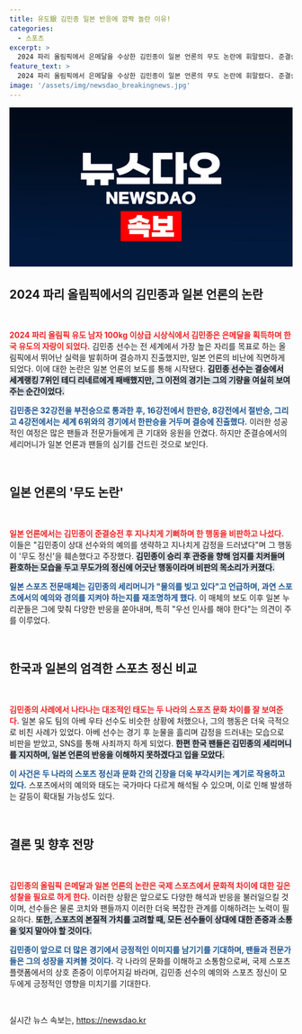 ```yaml
---
title: 유도銀 김민종 일본 반응에 깜짝 놀란 이유!
categories:
  - 스포츠
excerpt: >
  2024 파리 올림픽에서 은메달을 수상한 김민종이 일본 언론의 무도 논란에 휘말렸다. 준결승 후 과한 세리머니로 비난받자, 한국 누리꾼들은 일본의 반응에 불만을 표하고 있다.
feature_text: >
  2024 파리 올림픽에서 은메달을 수상한 김민종이 일본 언론의 무도 논란에 휘말렸다. 준결승 후 과한 세리머니로 비난받자, 한국 누리꾼들은 일본의 반응에 불만을 표하고 있다.
image: '/assets/img/newsdao_breakingnews.jpg'
---
```


<p><img src="/assets/img/newsdao_breakingnews.jpg" alt="ontimetimes 속보" /></p>

<h2 data-ke-size="size26">2024 파리 올림픽에서의 김민종과 일본 언론의 논란</h2>

<p data-ke-size="size16">&nbsp;</p>

<p><b><span style="color: #ee2323;">2024 파리 올림픽 유도 남자 100kg 이상급 시상식에서 김민종은 은메달을 획득하며 한국 유도의 자랑이 되었다.</span></b> 김민종 선수는 전 세계에서 가장 높은 자리를 목표로 하는 올림픽에서 뛰어난 실력을 발휘하며 결승까지 진출했지만, 일본 언론의 비난에 직면하게 되었다. 이에 대한 논란은 일본 언론의 보도를 통해 시작됐다. <b><span style="background-color: #21538527;">김민종 선수는 결승에서 세계랭킹 7위인 테디 리네르에게 패배했지만, 그 이전의 경기는 그의 기량을 여실히 보여주는 순간이었다.</span></b> </p>

<p><b><span style="color: #1a5490;">김민종은 32강전을 부전승으로 통과한 후, 16강전에서 한판승, 8강전에서 절반승, 그리고 4강전에서는 세계 6위와의 경기에서 한판승을 거두며 결승에 진출했다.</span></b> 이러한 성공적인 여정은 많은 팬들과 전문가들에게 큰 기대와 응원을 안겼다. 하지만 준결승에서의 세리머니가 일본 언론과 팬들의 심기를 건드린 것으로 보인다.</p>

<p data-ke-size="size16">&nbsp;</p>

<h2 data-ke-size="size26">일본 언론의 '무도 논란'</h2>

<p data-ke-size="size16">&nbsp;</p>

<p><b><span style="color: #ee2323;">일본 언론에서는 김민종이 준결승전 후 지나치게 기뻐하며 한 행동을 비판하고 나섰다.</span></b> 이들은 "김민종이 상대 선수와의 예의를 생략하고 지나치게 감정을 드러냈다"며 그 행동이 '무도 정신'을 훼손했다고 주장했다. <b><span style="background-color: #21538527;">김민종이 승리 후 관중을 향해 엄지를 치켜들며 환호하는 모습을 두고 무도가의 정신에 어긋난 행동이라며 비판의 목소리가 커졌다.</span></b> </p>

<p><b><span style="color: #1a5490;">일본 스포츠 전문매체는 김민종의 세리머니가 "물의를 빚고 있다"고 언급하며, 과연 스포츠에서의 예의와 경의를 지켜야 하는지를 재조명하게 했다.</span></b> 이 매체의 보도 이후 일본 누리꾼들은 그에 맞춰 다양한 반응을 쏟아내며, 특히 "우선 인사를 해야 한다"는 의견이 주를 이루었다.</p>

<p data-ke-size="size16">&nbsp;</p>

<h2 data-ke-size="size26">한국과 일본의 엄격한 스포츠 정신 비교</h2>

<p data-ke-size="size16">&nbsp;</p>

<p><b><span style="color: #ee2323;">김민종의 사례에서 나타나는 대조적인 태도는 두 나라의 스포츠 문화 차이를 잘 보여준다.</span></b> 일본 유도 팀의 아베 우타 선수도 비슷한 상황에 처했으나, 그의 행동은 더욱 극적으로 비친 사례가 있었다. 아베 선수는 경기 후 눈물을 흘리며 감정을 드러내는 모습으로 비판을 받았고, SNS를 통해 사죄까지 하게 되었다. <b><span style="background-color: #21538527;">한편 한국 팬들은 김민종의 세리머니를 지지하며, 일본 언론의 반응을 이해하지 못하겠다고 입을 모았다.</span></b> </p>

<p><b><span style="color: #1a5490;">이 사건은 두 나라의 스포츠 정신과 문화 간의 긴장을 더욱 부각시키는 계기로 작용하고 있다.</span></b> 스포츠에서의 예의와 태도는 국가마다 다르게 해석될 수 있으며, 이로 인해 발생하는 갈등이 확대될 가능성도 있다.</p>

<p data-ke-size="size16">&nbsp;</p>

<h2 data-ke-size="size26">결론 및 향후 전망</h2>

<p data-ke-size="size16">&nbsp;</p>

<p><b><span style="color: #ee2323;">김민종의 올림픽 은메달과 일본 언론의 논란은 국제 스포츠에서 문화적 차이에 대한 깊은 성찰을 필요로 하게 한다.</span></b> 이러한 상황은 앞으로도 다양한 해석과 반응을 불러일으킬 것이며, 선수들은 물론 코치와 팬들까지 이러한 더욱 복잡한 관계를 이해하려는 노력이 필요하다. <b><span style="background-color: #21538527;">또한, 스포츠의 본질적 가치를 고려할 때, 모든 선수들이 상대에 대한 존중과 소통을 잊지 말아야 할 것이다.</span></b> </p>

<p><b><span style="color: #1a5490;">김민종이 앞으로 더 많은 경기에서 긍정적인 이미지를 남기기를 기대하며, 팬들과 전문가들은 그의 성장을 지켜볼 것이다.</span></b> 각 나라의 문화를 이해하고 소통함으로써, 국제 스포츠 플랫폼에서의 상호 존중이 이루어지길 바라며, 김민종 선수의 예의와 스포츠 정신이 모두에게 긍정적인 영향을 미치기를 기대한다. </p>

<p data-ke-size="size16">&nbsp;</p>
실시간 뉴스 속보는, <a href="https://newsdao.kr" rel="dofollow">https://newsdao.kr</a>


